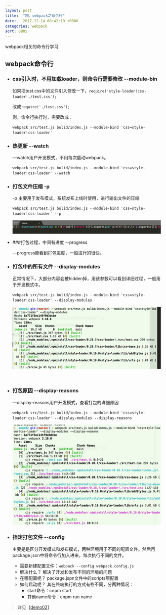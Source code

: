 ```yaml
---
layout: post
title:  "四、webpack之命令行"
date:   2017-12-14 08:42:19 +0800
categories: webpack
sort: 0805
---
```


webpack相关的命令行学习

## webpack命令行

- ### css引入时，不用加载loader，则命令行需要修改 --module-bin

  如果把test.css中的文件引入修改一下，`require('style-loader!css-loader!./test.css');`

  改成`require('./test.css');`

  则，命令行执行时，需要改成：

  `webpack src/test.js bulid/index.js --module-bind 'css=style-loader!css-loader' `

- ### 热更新 --watch

  —watch用户开发模式，不用每次启动webpack。

  `webpack src/test.js bulid/index.js --module-bind 'css=style-loader!css-loader' --watch` 

- ### 打包文件压缩 -p

  -p 主要用于发布模式，系统发布上线时使用，进行输出文件的压缩

  `webpack src/test.js bulid/index.js --module-bind 'css=style-loader!css-loader' --p` 

  ![效果图](../../assets/webpack/0405.png)


- ###打包过程，中间有进度 --progress

  —progress能看到打包进度，一般进行的很快。

- ### 打包中的所有文件  --display-modules

  正常情况下，大部分内容会被hidden掉，用该参数可以看到详细过程，一般用于开发模式中。

  `webpack src/test.js bulid/index.js --module-bind 'css=style-loader!css-loader' --display-modules` 

  ![效果图](../../assets/webpack/0406.png)

  ​

- ### 打包原因 --display-reasons

  —display-reasons用户开发模式，查看打包的详细原因

  `webpack src/test.js bulid/index.js --module-bind 'css=style-loader!css-loader' --display-modules --display-reasons` 

  ![效果图](../../assets/webpack/0407.png)

- ### 指定打包文件 --config

  主要是是区分开发模式和发布模式，两种环境用于不同的配置文件。然后再package.json中将命令行加入进来，每次执行不同的文件。

  - 需要新建配置文件：`webpack --config webpack.config.js`
  - 解决什么？       解决了开发和发布不同的环境的问题
  - 在哪配置呢？   package.jspn文件中的scripts项配置
  - 如何启动呢？   其在终端执行的方式有些不同，分两种情况：
    - start命令：cnpm start
    - 其他name命令：cnpm run name 


> 详见【[demo02](https://github.com/huanghui8030/webpack/tree/master/demo02)】



